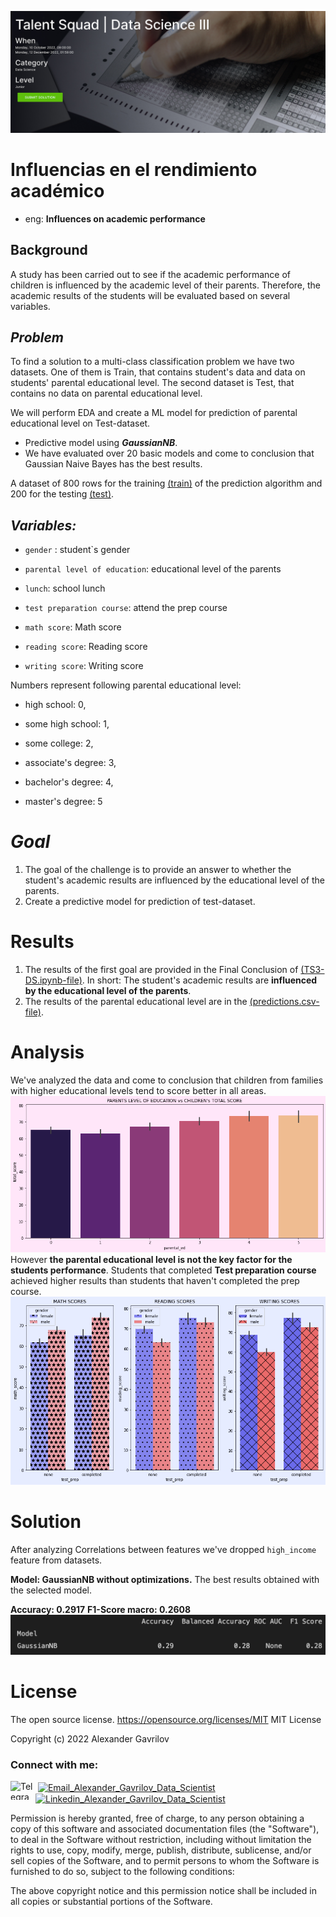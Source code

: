 ![alt text](https://github.com/GVRQ/TS3-DS/blob/main/images/nuwe.jpg?raw=true)
# Influencias en el rendimiento académico
* eng: **Influences on academic performance**

## Background
A study has been carried out to see if the academic performance of children is influenced by the academic level of their parents. Therefore, the academic results of the students will be evaluated based on several variables.


## *Problem*
To find a solution to a multi-class classification problem we have two datasets. One of them is Train, that contains student's data and data on students' parental educational level. The second dataset is Test, that contains no data on parental educational level.

We will perform EDA and create a ML model for prediction of parental educational level on Test-dataset.
-  Predictive model using ***GaussianNB***. 
- We have evaluated over 20 basic models and come to conclusion that Gaussian Naive Bayes has the best results.

A dataset of 800 rows for the training [(train)](https://challenges-asset-files.s3.us-east-2.amazonaws.com/Events/Talent+Squad+League/3rd_batch/data/train.csv) of the prediction algorithm and 200 for the testing [(test)](https://challenges-asset-files.s3.us-east-2.amazonaws.com/Events/Talent+Squad+League/3rd_batch/data/test.csv).

## *Variables:*
- `gender` : student`s gender

- `parental level of education`: educational level of the parents

- `lunch`: school lunch

- `test preparation course`: attend the prep course

- `math score`: Math score

- `reading score`: Reading score

- `writing score`: Writing score

Numbers represent following parental educational level:
- high school: 0,

- some high school: 1,

- some college: 2,

- associate's degree: 3,

- bachelor's degree: 4,

- master's degree: 5

# *Goal*
1. The goal of the challenge is to provide an answer to whether the student's academic results are influenced by the educational level of the parents. 
2. Create a predictive model for prediction of test-dataset.

# Results

1. The results of the first goal are provided in the Final Conclusion of [(TS3-DS.ipynb-file)](https://github.com/GVRQ/TS3-DS/blob/main/TS_DS3.ipynb). In short: The student's academic results are **influenced by the educational level of the parents**.
2. The results of the parental educational level are in the [(predictions.csv-file)](https://github.com/GVRQ/TS3-DS/blob/main/predictions.json).

# Analysis
We've analyzed the data and come to conclusion that children from families with higher educational levels tend to score better in all areas. 
![alt text](https://github.com/GVRQ/TS3-DS/blob/main/images/Parental_ed_values.png?raw=true)
However **the parental educational level is not the key factor for the students performance**. Students that completed **Test preparation course** achieved higher results than students that haven't completed the prep course.
![alt text](https://github.com/GVRQ/TS3-DS/blob/main/images/prep_course_vs_scores.png?raw=true)

# Solution
After analyzing Correlations between features we've dropped `high_income` feature from datasets.

**Model: GaussianNB without optimizations.**
The best results obtained with the selected model.

**Accuracy: 0.2917**
**F1-Score macro: 0.2608**
![alt text](https://github.com/GVRQ/TS3-DS/blob/main/images/ML_results.png?raw=true)

# License
The open source license. https://opensource.org/licenses/MIT
MIT License

Copyright (c) 2022 Alexander Gavrilov

<h3 style="text-align: left;" align="left">Connect with me:</h3>
<p style="text-align: left;" align="left"><a href="https://t.me/gavrilov_se" target="blank"><img style="float: left;" src="https://www.svgrepo.com/show/349527/telegram.svg" alt="Telegram_Alexander_Gavrilov_Data_Scientist" width="40" height="30" align="center" /></a>&nbsp;<a href="mailto:alexander@gavrilov.se" target="blank"><img src="https://www.clipartmax.com/png/full/91-913506_computer-icons-email-address-clip-art-icon-email-vector-png.png" alt="Email_Alexander_Gavrilov_Data_Scientist" width="30" height="30" align="center" /></a>&nbsp; <a href="https://www.linkedin.com/in/GVRQ/" target="blank"><img src="https://upload.wikimedia.org/wikipedia/commons/thumb/8/81/LinkedIn_icon.svg/72px-LinkedIn_icon.svg.png" alt="Linkedin_Alexander_Gavrilov_Data_Scientist" width="30" height="30" align="center" /></a></p>

Permission is hereby granted, free of charge, to any person obtaining a copy
of this software and associated documentation files (the "Software"), to deal
in the Software without restriction, including without limitation the rights
to use, copy, modify, merge, publish, distribute, sublicense, and/or sell
copies of the Software, and to permit persons to whom the Software is
furnished to do so, subject to the following conditions:

The above copyright notice and this permission notice shall be included in all
copies or substantial portions of the Software.
